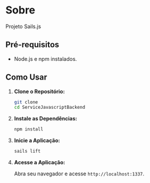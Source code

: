 # Sobre

Projeto Sails.js 

## Pré-requisitos

- Node.js e npm instalados.

## Como Usar

1. **Clone o Repositório:**

   ```bash
   git clone 
   cd ServiceJavascriptBackend
   ```

2. **Instale as Dependências:**

   ```bash
   npm install
   ```

3. **Inicie a Aplicação:**

   ```bash
   sails lift
   ```

4. **Acesse a Aplicação:**

   Abra seu navegador e acesse `http://localhost:1337`.


